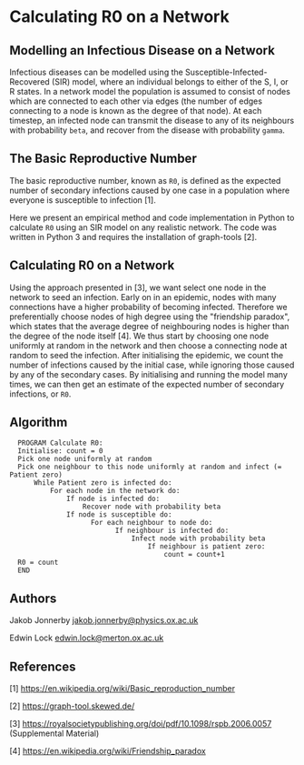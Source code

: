 # Calculating R0 on a Network

## Modelling an Infectious Disease on a Network
Infectious diseases can be modelled using the Susceptible-Infected-Recovered (SIR) model, where an individual belongs to either of the S, I, or R states. In a network model the population is assumed to consist of nodes which are connected to each other via edges (the number of edges connecting to a node is known as the degree of that node). At each timestep, an infected node can transmit the disease to any of its neighbours with probability `beta`, and recover from the disease with probability `gamma`. 

## The Basic Reproductive Number
The basic reproductive number, known as `R0`, is defined as the expected number of secondary infections caused by one case in a population where everyone is susceptible to infection [1].

Here we present an empirical method and code implementation in Python to calculate `R0` using an SIR model on any realistic network. The code was written in Python 3 and requires the installation of graph-tools [2].

## Calculating R0 on a Network
Using the approach presented in [3], we want select one node in the network to seed an infection. Early on in an epidemic, nodes with many connections have a higher probability of becoming infected. Therefore we preferentially choose nodes of high degree using the "friendship paradox", which states that the average degree of neighbouring nodes is higher than the degree of the node itself [4]. We thus start by choosing one node uniformly at random in the network and then choose a connecting node at random to seed the infection. After initialising the epidemic, we count the number of infections caused by the initial case, while ignoring those caused by any of the secondary cases. By initialising and running the model many times, we can then get an estimate of the expected number of secondary infections, or `R0`.

## Algorithm
```
  PROGRAM Calculate R0:
  Initialise: count = 0
  Pick one node uniformly at random
  Pick one neighbour to this node uniformly at random and infect (= Patient zero)
      While Patient zero is infected do:
          For each node in the network do:
              If node is infected do:
                  Recover node with probability beta
              If node is susceptible do:
                    For each neighbour to node do:
                          If neighbour is infected do:
                              Infect node with probability beta
                                  If neighbour is patient zero:
                                      count = count+1
  R0 = count
  END
```

## Authors
Jakob Jonnerby
jakob.jonnerby@physics.ox.ac.uk

Edwin Lock
edwin.lock@merton.ox.ac.uk

## References


[1] https://en.wikipedia.org/wiki/Basic_reproduction_number

[2] https://graph-tool.skewed.de/

[3] https://royalsocietypublishing.org/doi/pdf/10.1098/rspb.2006.0057 (Supplemental Material)

[4] https://en.wikipedia.org/wiki/Friendship_paradox
